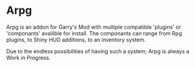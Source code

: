 Arpg
====


Arpg is an addon for Garry's Mod with multiple compatible 'plugins' or 'componants' availible for install.
The componants can range from Rpg plugins, to Shiny HUD additions, to an inventory system.


Due to the endless possibilities of having such a system; Arpg is always a Work in Progress.
